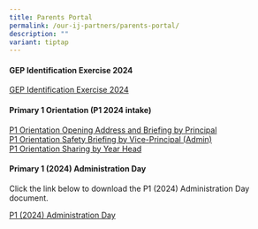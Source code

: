 ```yaml
---
title: Parents Portal
permalink: /our-ij-partners/parents-portal/
description: ""
variant: tiptap
---
```

<h4>GEP Identification Exercise 2024</h4>
<p><a href="/files/2024_P3_GEP_Notification.pdf" rel="noopener noreferrer nofollow" target="_blank">GEP Identification Exercise 2024</a>
</p>
<h4>Primary 1 Orientation (P1 2024 intake)</h4>
<p><a href="/files/P1_Orientation_2023_Mrs_Simon_for_website.pdf" rel="noopener noreferrer nofollow" target="_blank">P1 Orientation Opening Address and Briefing by Principal</a>
<br><a href="/files/P1_Orientation_2023_Safety___Security_Brief_for_website.pdf" rel="noopener noreferrer nofollow" target="_blank">P1 Orientation Safety Briefing by Vice-Principal (Admin)</a> 
<br><a href="/files/P1_Orientation_YH_Sharing__2024Intake__for_website.pdf" rel="noopener noreferrer nofollow" target="_blank">P1 Orientation Sharing by Year Head </a>
</p>
<h4>Primary 1 (2024) Administration Day</h4>
<p>Click the link below to download the P1 (2024) Administration Day document.</p>
<p><a href="/files/2024%20p1%20admin%20day_annex%20av2.pdf" rel="noopener noreferrer nofollow" target="_blank">P1 (2024) Administration Day</a>
</p>